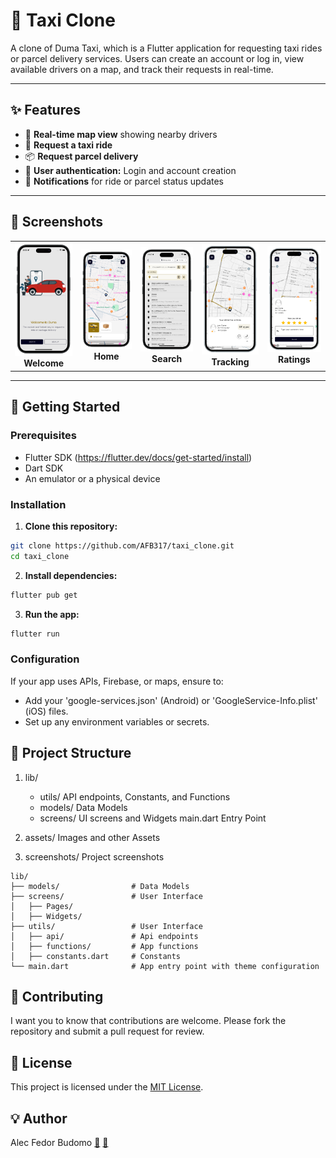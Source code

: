 # 🚖 Taxi Clone

A clone of Duma Taxi, which is a Flutter application for requesting taxi rides or parcel delivery services. Users can create an account or log in, view available drivers on a map, and track their requests in real-time.

---

## ✨ **Features**

- 📍 **Real-time map view** showing nearby drivers
- 🚕 **Request a taxi ride**
- 📦 **Request parcel delivery**
- 👤 **User authentication:** Login and account creation
- 🔔 **Notifications** for ride or parcel status updates

---

## 📸 **Screenshots**

<table>
  <tr>
    <td align="center">
      <img src="screenshots/duma0.png" width="120" alt="Welcome Screen"/><br>
      <b>Welcome</b>
    </td>
    <td align="center">
      <img src="screenshots/duma1.png" width="120" alt="Home Screen"/><br>
      <b>Home</b>
    </td>
    <td align="center">
      <img src="screenshots/duma2.png" width="120" alt="Search Screen"/><br>
      <b>Search</b>
    </td>
    <td align="center">
      <img src="screenshots/duma3.png" width="120" alt="Real time Tracking"/><br>
      <b>Tracking</b>
    </td>
    <td align="center">
      <img src="screenshots/duma4.png" width="120" alt="Rate the Driver"/><br>
      <b>Ratings</b>
    </td>
  </tr>
</table>

---




## 🚀 **Getting Started**

### **Prerequisites**

- Flutter SDK (https://flutter.dev/docs/get-started/install)
- Dart SDK
- An emulator or a physical device

### **Installation**

1. **Clone this repository:**

```bash
git clone https://github.com/AFB317/taxi_clone.git
cd taxi_clone
```

2. **Install dependencies:**
   
```bash
flutter pub get
```
3. **Run the app:**
   
```bash
flutter run
```
### **Configuration**

If your app uses APIs, Firebase, or maps, ensure to:
- Add your 'google-services.json' (Android) or 'GoogleService-Info.plist' (iOS) files.
- Set up any environment variables or secrets.


## 📂 **Project Structure**

1. lib/ 
   - utils/  API endpoints, Constants, and Functions
   - models/        Data Models
   - screens/       UI screens and Widgets
     main.dart      Entry Point
    
2. assets/ Images and other Assets

3. screenshots/ Project screenshots

```
lib/
├── models/                # Data Models
├── screens/               # User Interface
│   ├── Pages/             
│   ├── Widgets/           
├── utils/                 # User Interface
│   ├── api/               # Api endpoints
│   ├── functions/         # App functions
│   ├── constants.dart     # Constants
└── main.dart              # App entry point with theme configuration
```


## 🙌 **Contributing**
 
 I want you to know that contributions are welcome. Please fork the repository and submit a pull request for review.


## 📄 **License**

This project is licensed under the [MIT License](https://github.com/AFB317/taxi_clone/LICENSE).


## 💡 **Author**

Alec Fedor Budomo
[🔗](https://www.linkedin.com/in/alec-fedor-149baa14a/)
[📧](alec7fedor@gmail.com)



